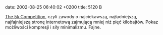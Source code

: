 date: 2002-08-25 06:40:02 +0200
title: 5120 B

[The 5k Competition](http://www.the5k.org/ 'the5k.org'), czyli zawody o najciekawszą, najładniejszą, najfajniejszą stronę internetową zajmującą mniej niż pięć kilobajtów. Pokaz możliwości kompresji i siły minimalizmu. Fajne.
